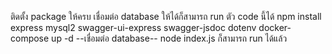 ติดตั้ง package ให้ครบ เชื่อมต่อ database ให้ได้ก็สามารถ run ตัว code นี้ได้
npm install express mysql2 swagger-ui-express swagger-jsdoc dotenv
docker-compose up -d 
--เชื่อมต่อ database--
node index.js
ก็สามารถ run ได้แล้ว
